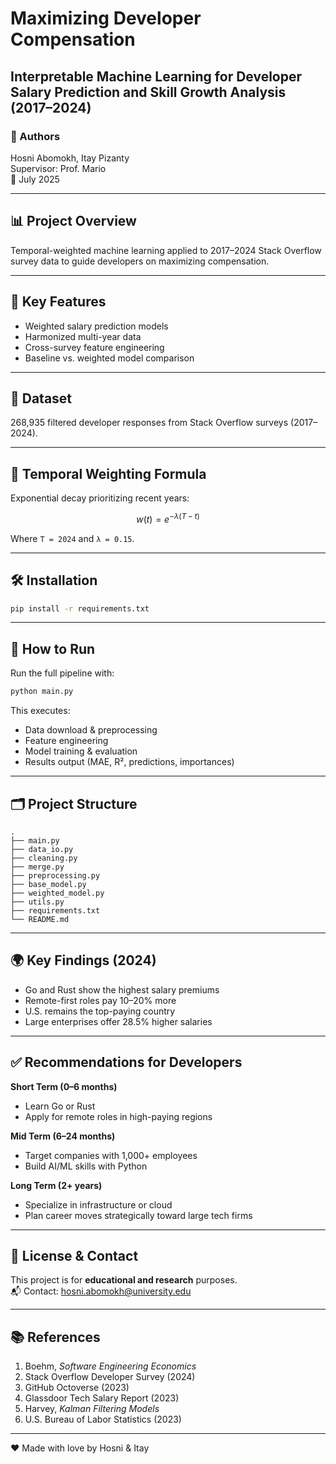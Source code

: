 # Maximizing Developer Compensation  
## Interpretable Machine Learning for Developer Salary Prediction and Skill Growth Analysis (2017–2024)

### 👤 Authors  
Hosni Abomokh, Itay Pizanty  
Supervisor: Prof. Mario  
📅 July 2025

---

## 📊 Project Overview  
Temporal-weighted machine learning applied to 2017–2024 Stack Overflow survey data to guide developers on maximizing compensation.

---

## 🚀 Key Features  
- Weighted salary prediction models  
- Harmonized multi-year data  
- Cross-survey feature engineering  
- Baseline vs. weighted model comparison  

---

## 📑 Dataset  
268,935 filtered developer responses from Stack Overflow surveys (2017–2024).

---

## 🧮 Temporal Weighting Formula  
Exponential decay prioritizing recent years:  
```math
w(t) = e^{-λ(T - t)}
```  
Where `T = 2024` and `λ = 0.15`.

---

## 🛠 Installation  
```bash
pip install -r requirements.txt
```

---

## 🔄 How to Run  
Run the full pipeline with:  
```bash
python main.py
```

This executes:
- Data download & preprocessing
- Feature engineering
- Model training & evaluation
- Results output (MAE, R², predictions, importances)

---

## 🗂 Project Structure  
```
.
├── main.py
├── data_io.py
├── cleaning.py
├── merge.py
├── preprocessing.py
├── base_model.py
├── weighted_model.py
├── utils.py
├── requirements.txt
└── README.md
```

---

## 🌍 Key Findings (2024)  
- Go and Rust show the highest salary premiums  
- Remote-first roles pay 10–20% more  
- U.S. remains the top-paying country  
- Large enterprises offer 28.5% higher salaries  

---

## ✅ Recommendations for Developers  
**Short Term (0–6 months)**  
- Learn Go or Rust  
- Apply for remote roles in high-paying regions  

**Mid Term (6–24 months)**  
- Target companies with 1,000+ employees  
- Build AI/ML skills with Python  

**Long Term (2+ years)**  
- Specialize in infrastructure or cloud  
- Plan career moves strategically toward large tech firms  

---

## 🔖 License & Contact  
This project is for **educational and research** purposes.  
📬 Contact: hosni.abomokh@university.edu  

---

## 📚 References  
1. Boehm, *Software Engineering Economics*  
2. Stack Overflow Developer Survey (2024)  
3. GitHub Octoverse (2023)  
4. Glassdoor Tech Salary Report (2023)  
5. Harvey, *Kalman Filtering Models*  
6. U.S. Bureau of Labor Statistics (2023)

---

❤️ Made with love by Hosni & Itay
